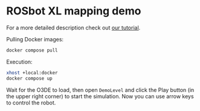 # ROSbot XL mapping demo

For a more detailed description check out [our tutorial](https://husarion.com/tutorials/simulations/o3de-rosbot-xl-slam-toolbox/).

Pulling Docker images:

```bash
docker compose pull
```

Execution: 

```bash
xhost +local:docker
docker compose up
```

Wait for the O3DE to load, then open `DemoLevel` and click the Play button (in the upper right corner) to start the simulation. Now you can use arrow keys to control the robot.
